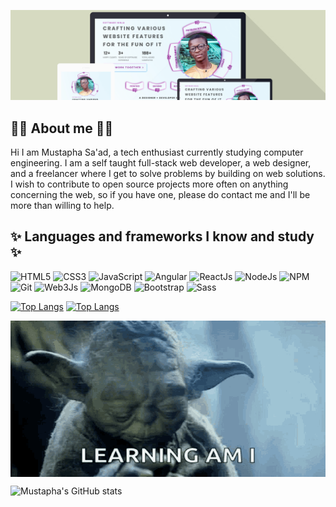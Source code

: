 ![Banner Logo](./assets/images/banner.png "Crafting various website features for the fun of it")

## 👨‍💻 About me 👨‍💻
Hi I am Mustapha Sa'ad, a tech enthusiast currently studying computer engineering. I am a self taught full-stack web developer, a web designer, and a freelancer where I get to solve problems by building on web solutions. I wish to contribute to open source projects more often on anything concerning the web, so if you have one, please do contact me and I'll be more than willing to help.

## ✨ Languages and frameworks I know and study ✨
![HTML5](https://img.shields.io/badge/HTML5-transparent?logo=HTML5&logoColor=white&color=E34F26 "Learning HTML")
![CSS3](https://img.shields.io/badge/CSS3-transparent?logo=CSS3&logoColor=white&color=1572B6 "Learning CSS")
![JavaScript](https://img.shields.io/badge/JavaScript-transparent?logo=JavaScript&logoColor=white&color=yellow "Learning JavaScript")
![Angular](https://img.shields.io/badge/Angular-transparent?logo=Angular&logoColor=white&color=DD0031 "Learning Angular")
![ReactJs](https://img.shields.io/badge/ReactJs-transparent?logo=React&logoColor=white&color=blue "Learning ReactJs")
![NodeJs](https://img.shields.io/badge/NodeJs-transparent?logo=Node.js&logoColor=white&color=339933 "Learning NodeJs")
![NPM](https://img.shields.io/badge/NPM-transparent?logo=npm&logoColor=white&color=CB3837 "Learning NPM")
![Git](https://img.shields.io/badge/GIT-transparent?logo=git&logoColor=white&color=F05032 "Learning GIT")
![Web3Js](https://img.shields.io/badge/Web3Js-transparent?logo=web3.js&logoColor=white&color=F16822 "Learning WebJs")
![MongoDB](https://img.shields.io/badge/MongoDB-transparent?logo=mongodb&logoColor=white&color=47A248 "Learning MongoDB")
![Bootstrap](https://img.shields.io/badge/Bootstrap-transparent?logo=bootstrap&logoColor=white&color=7952B3 "Learning Bootstrap")
![Sass](https://img.shields.io/badge/Sass-transparent?logo=sass&logoColor=white&color=CC6699 "Learning Sass")

[![Top Langs](https://github-readme-stats.vercel.app/api/top-langs/?username=mustapha-saad&theme=radical&layout=compact)](https://github.com/Mustapha-Saad?tab=repositories)    [![Top Langs](https://github-readme-stats.vercel.app/api/top-langs/?username=mustapha-saad&theme=radical&layout=compact)](https://github.com/Mustapha-Saad?tab=repositories)

<img src="./assets/images/open-to-learning.gif" title="I Am Open To Learning New Ideas As Well" alt="I Am Open To Learning New Ideas As Well" style="display: block; background:red; width: 100%; height:250px; margin: 0 auto" />

![Mustapha's GitHub stats](https://github-readme-stats.vercel.app/api?username=mustapha-saad&theme=radical&show_icons=true)

<!--
**Mustapha-Saad/Mustapha-Saad** is a ✨ _special_ ✨ repository because its `README.md` (this file) appears on your GitHub profile.

Here are some ideas to get you started:

- 🔭 I’m currently working on ...
- 🌱 I’m currently learning ...
- 👯 I’m looking to collaborate on ...
- 🤔 I’m looking for help with ...
- 💬 Ask me about ...
- 📫 How to reach me: ...
- 😄 Pronouns: ...
- ⚡ Fun fact: ...
-->
